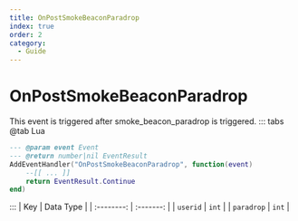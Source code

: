 ```yaml
---
title: OnPostSmokeBeaconParadrop
index: true
order: 2
category:
  - Guide
---
```


# OnPostSmokeBeaconParadrop
This event is triggered after smoke_beacon_paradrop is triggered.
::: tabs
@tab Lua
```lua
--- @param event Event
--- @return number|nil EventResult
AddEventHandler("OnPostSmokeBeaconParadrop", function(event)
    --[[ ... ]]
    return EventResult.Continue
end)
```

:::
|     Key    | Data Type |
| :--------: | :-------: |
|  `userid`  |   `int`   |
| `paradrop` |   `int`   |